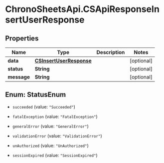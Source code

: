 # ChronoSheetsApi.CSApiResponseInsertUserResponse

## Properties
Name | Type | Description | Notes
------------ | ------------- | ------------- | -------------
**data** | [**CSInsertUserResponse**](CSInsertUserResponse.md) |  | [optional] 
**status** | **String** |  | [optional] 
**message** | **String** |  | [optional] 


<a name="StatusEnum"></a>
## Enum: StatusEnum


* `succeeded` (value: `"Succeeded"`)

* `fatalException` (value: `"FatalException"`)

* `generalError` (value: `"GeneralError"`)

* `validationError` (value: `"ValidationError"`)

* `unAuthorized` (value: `"UnAuthorized"`)

* `sessionExpired` (value: `"SessionExpired"`)




